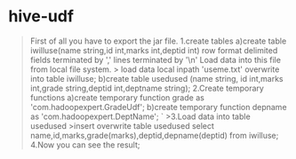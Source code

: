 # hive-udf

>First of all you have to export the jar file.
  >1.create tables
      a)create table iwilluse(name string,id int,marks int,deptid int) row format delimited fields terminated by ',' lines terminated by '\n'
      Load data into this file from local file system.
     > load data local inpath 'useme.txt' overwrite into table iwilluse;
     b)create table usedused (name string, id int,marks int,grade string,deptid int,deptname string);
  >2.Create temporary functions
      a)create temporary function grade as 'com.hadoopexpert.GradeUdf';
      b)create temporary function depname as 'com.hadoopexpert.DeptName';
` >3.Load data into table usedused
     >insert overwrite table  usedused  select name,id,marks,grade(marks),deptid,depname(deptid) from iwilluse;
  >4.Now you can see the result;
